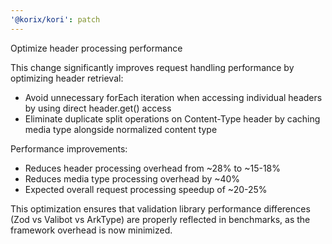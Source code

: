 ```yaml
---
'@korix/kori': patch
---
```


Optimize header processing performance

This change significantly improves request handling performance by optimizing header retrieval:

- Avoid unnecessary forEach iteration when accessing individual headers by using direct header.get() access
- Eliminate duplicate split operations on Content-Type header by caching media type alongside normalized content type

Performance improvements:

- Reduces header processing overhead from ~28% to ~15-18%
- Reduces media type processing overhead by ~40%
- Expected overall request processing speedup of ~20-25%

This optimization ensures that validation library performance differences (Zod vs Valibot vs ArkType) are properly reflected in benchmarks, as the framework overhead is now minimized.
